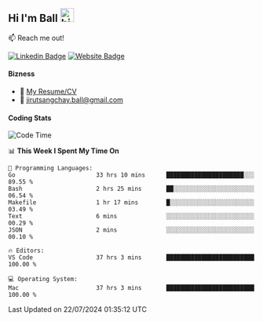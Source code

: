 ## Hi I'm Ball <img src="https://user-images.githubusercontent.com/1303154/88677602-1635ba80-d120-11ea-84d8-d263ba5fc3c0.gif" width="28px" height="28px" alt="hi">
 
:mailbox: Reach me out!

[![Linkedin Badge](https://img.shields.io/badge/-Jirut-0e76a8?style=flat&labelColor=0e76a8&logo=linkedin&logoColor=white)](https://www.linkedin.com/in/jirut-sangchay-338370251)
[![Website Badge](https://img.shields.io/badge/Website-184aa8?logo=website&logoColor=)](https://resume-jirut.web.app)

<!-- TODO: Add last video link -->
#### Bizness
- :paperclip: [My Resume/CV](https://github.com/Jirut01/Jirut01/blob/main/resume_jirut.pdf)
- :email: jirutsangchay.ball@gmail.com

#### Coding Stats


<!--START_SECTION:waka-->
![Code Time](http://img.shields.io/badge/Code%20Time-1%2C339%20hrs%2054%20mins-blue)

📊 **This Week I Spent My Time On** 

```text
💬 Programming Languages: 
Go                       33 hrs 10 mins      ██████████████████████░░░   89.55 % 
Bash                     2 hrs 25 mins       ██░░░░░░░░░░░░░░░░░░░░░░░   06.54 % 
Makefile                 1 hr 17 mins        █░░░░░░░░░░░░░░░░░░░░░░░░   03.49 % 
Text                     6 mins              ░░░░░░░░░░░░░░░░░░░░░░░░░   00.29 % 
JSON                     2 mins              ░░░░░░░░░░░░░░░░░░░░░░░░░   00.10 % 

🔥 Editors: 
VS Code                  37 hrs 3 mins       █████████████████████████   100.00 % 

💻 Operating System: 
Mac                      37 hrs 3 mins       █████████████████████████   100.00 % 
```


 Last Updated on 22/07/2024 01:35:12 UTC
<!--END_SECTION:waka-->
